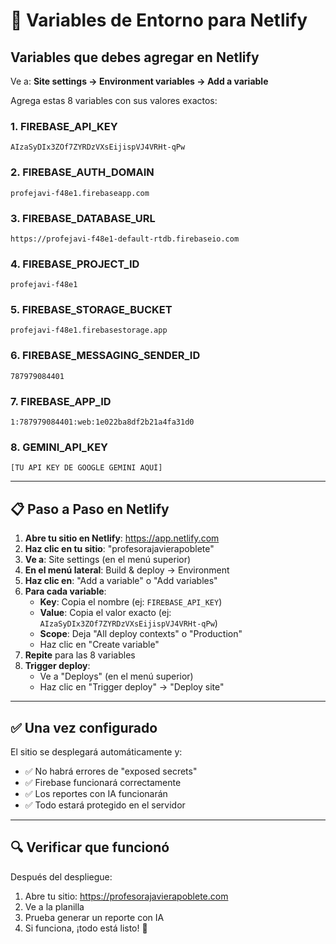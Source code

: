 # 🔐 Variables de Entorno para Netlify

## Variables que debes agregar en Netlify

Ve a: **Site settings → Environment variables → Add a variable**

Agrega estas 8 variables con sus valores exactos:

### 1. FIREBASE_API_KEY
```
AIzaSyDIx3ZOf7ZYRDzVXsEijispVJ4VRHt-qPw
```

### 2. FIREBASE_AUTH_DOMAIN
```
profejavi-f48e1.firebaseapp.com
```

### 3. FIREBASE_DATABASE_URL
```
https://profejavi-f48e1-default-rtdb.firebaseio.com
```

### 4. FIREBASE_PROJECT_ID
```
profejavi-f48e1
```

### 5. FIREBASE_STORAGE_BUCKET
```
profejavi-f48e1.firebasestorage.app
```

### 6. FIREBASE_MESSAGING_SENDER_ID
```
787979084401
```

### 7. FIREBASE_APP_ID
```
1:787979084401:web:1e022ba8df2b21a4fa31d0
```

### 8. GEMINI_API_KEY
```
[TU API KEY DE GOOGLE GEMINI AQUÍ]
```

---

## 📋 Paso a Paso en Netlify

1. **Abre tu sitio en Netlify**: https://app.netlify.com
2. **Haz clic en tu sitio**: "profesorajavierapoblete"
3. **Ve a**: Site settings (en el menú superior)
4. **En el menú lateral**: Build & deploy → Environment
5. **Haz clic en**: "Add a variable" o "Add variables"
6. **Para cada variable**:
   - **Key**: Copia el nombre (ej: `FIREBASE_API_KEY`)
   - **Value**: Copia el valor exacto (ej: `AIzaSyDIx3ZOf7ZYRDzVXsEijispVJ4VRHt-qPw`)
   - **Scope**: Deja "All deploy contexts" o "Production"
   - Haz clic en "Create variable"
7. **Repite** para las 8 variables
8. **Trigger deploy**: 
   - Ve a "Deploys" (en el menú superior)
   - Haz clic en "Trigger deploy" → "Deploy site"

---

## ✅ Una vez configurado

El sitio se desplegará automáticamente y:
- ✅ No habrá errores de "exposed secrets"
- ✅ Firebase funcionará correctamente
- ✅ Los reportes con IA funcionarán
- ✅ Todo estará protegido en el servidor

---

## 🔍 Verificar que funcionó

Después del despliegue:
1. Abre tu sitio: https://profesorajavierapoblete.com
2. Ve a la planilla
3. Prueba generar un reporte con IA
4. Si funciona, ¡todo está listo! 🎉
